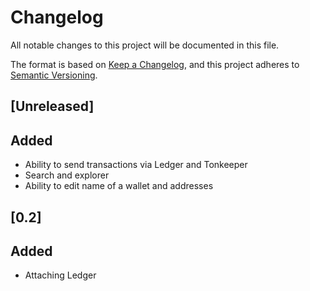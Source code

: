 # Changelog

All notable changes to this project will be documented in this file.

The format is based on [Keep a Changelog](https://keepachangelog.com/en/1.0.0/),
and this project adheres to [Semantic Versioning](https://semver.org/spec/v2.0.0.html).

## [Unreleased]

## Added
- Ability to send transactions via Ledger and Tonkeeper
- Search and explorer
- Ability to edit name of a wallet and addresses

## [0.2]

## Added
- Attaching Ledger
